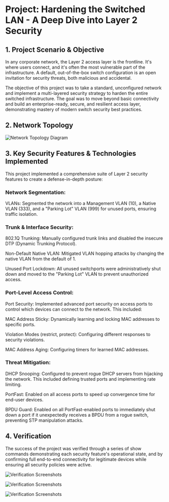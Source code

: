 # Project: Hardening the Switched LAN - A Deep Dive into Layer 2 Security

## 1. Project Scenario & Objective
In any corporate network, the Layer 2 access layer is the frontline. It's where users connect, and it's often the most vulnerable part of the infrastructure. A default, out-of-the-box switch configuration is an open invitation for security threats, both malicious and accidental.

The objective of this project was to take a standard, unconfigured network and implement a multi-layered security strategy to harden the entire switched infrastructure. The goal was to move beyond basic connectivity and build an enterprise-ready, secure, and resilient access layer, demonstrating mastery of modern switch security best practices.

## 2. Network Topology
![Network Topology Diagram](assets/final_topology.png)

## 3. Key Security Features & Technologies Implemented
This project implemented a comprehensive suite of Layer 2 security features to create a defense-in-depth posture:

### Network Segmentation:

VLANs: Segmented the network into a Management VLAN (10), a Native VLAN (333), and a "Parking Lot" VLAN (999) for unused ports, ensuring traffic isolation.

### Trunk & Interface Security:

802.1Q Trunking: Manually configured trunk links and disabled the insecure DTP (Dynamic Trunking Protocol).

Non-Default Native VLAN: Mitigated VLAN hopping attacks by changing the native VLAN from the default of 1.

Unused Port Lockdown: All unused switchports were administratively shut down and moved to the "Parking Lot" VLAN to prevent unauthorized access.

### Port-Level Access Control:

Port Security: Implemented advanced port security on access ports to control which devices can connect to the network. This included:

MAC Address Sticky: Dynamically learning and locking MAC addresses to specific ports.

Violation Modes (restrict, protect): Configuring different responses to security violations.

MAC Address Aging: Configuring timers for learned MAC addresses.

### Threat Mitigation:

DHCP Snooping: Configured to prevent rogue DHCP servers from hijacking the network. This included defining trusted ports and implementing rate limiting.

PortFast: Enabled on all access ports to speed up convergence time for end-user devices.

BPDU Guard: Enabled on all PortFast-enabled ports to immediately shut down a port if it unexpectedly receives a BPDU from a rogue switch, preventing STP manipulation attacks.

## 4. Verification
The success of the project was verified through a series of show commands demonstrating each security feature's operational state, and by confirming full end-to-end connectivity for legitimate devices while ensuring all security policies were active.

![Verification Screenshots](assets/S1_port-security.png)

![Verification Screenshots](assets/S2_port-security.png)

![Verification Screenshots](assets/S2_dhcp-snooping.png)
